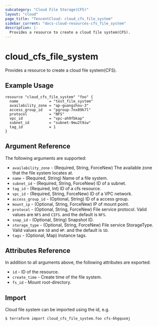 ```yaml
---
subcategory: "Cloud File Storage(CFS)"
layout: "cloud"
page_title: "TencentCloud: cloud_cfs_file_system"
sidebar_current: "docs-cloud-resources-cfs_file_system"
description: |-
  Provides a resource to create a cloud file system(CFS).
---
```


# cloud_cfs_file_system

Provides a resource to create a cloud file system(CFS).

## Example Usage

```hcl
resource "cloud_cfs_file_system" "foo" {
  name              = "test_file_system"
  availability_zone = "ap-guangzhou-3"
  access_group_id   = "pgroup-7nx89k7l"
  protocol          = "NFS"
  vpc_id            = "vpc-ah9fbkap"
  subnet_id         = "subnet-9mu2t9iw"
  tag_id            = 1
}
```

## Argument Reference

The following arguments are supported:

* `availability_zone` - (Required, String, ForceNew) The available zone that the file system locates at.
* `name` - (Required, String) Name of a file system.
* `subnet_id` - (Required, String, ForceNew) ID of a subnet.
* `tag_id` - (Required, Int) ID of a cfs resource.
* `vpc_id` - (Required, String, ForceNew) ID of a VPC network.
* `access_group_id` - (Optional, String) ID of a access group.
* `mount_ip` - (Optional, String, ForceNew) IP of mount point.
* `protocol` - (Optional, String, ForceNew) File service protocol. Valid values are `NFS` and `CIFS`. and the default is `NFS`.
* `snap_id` - (Optional, String) Snapshot ID.
* `storage_type` - (Optional, String, ForceNew) File service StorageType. Valid values are `SD` and `HP`. and the default is `SD`.
* `tags` - (Optional, Map) Instance tags.

## Attributes Reference

In addition to all arguments above, the following attributes are exported:

* `id` - ID of the resource.
* `create_time` - Create time of the file system.
* `fs_id` - Mount root-directory.


## Import

Cloud file system can be imported using the id, e.g.

```
$ terraform import cloud_cfs_file_system.foo cfs-6hgquxmj
```

